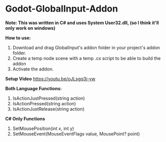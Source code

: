 # Godot-GlobalInput-Addon

**Note: This was written in C# and uses System User32.dll, (so I think it'll only work on windows)**

**How to use:**
1. Download and drag GlobalInput's addon folder in your project's addon folder.
2. Create a temp node scene with a temp .cs script to be able to build the addon
3. Activate the addon.

**Setup Video**
https://youtu.be/oJLsgq3i-yw

**Both Language Functions:**
1. IsActionJustPressed(string action)
2. IsActionPressed(string action)
3. IsActionJustRelease(string action)

**C# Only Functions**
1. SetMousePosition(int x, int y)
2. SetMouseEvent(MouseEventFlags value, MousePoint? point)
